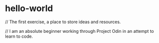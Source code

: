 # hello-world
// The first exercise, a place to store ideas and resources.

// I am an absolute beginner working through Project Odin in an attempt to learn to code.
